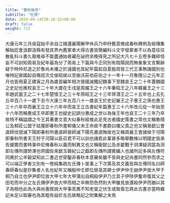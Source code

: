 ```yaml
---
title: "春秋後序"
subtitle: "杜預"
date: 2019-09-14T20:10:32+08:00
draft: false
weight: 713
---
```



大康元年三月吳寇始平余自江陵還襄陽解甲休兵乃申杼舊意脩成春秋釋例及經傳集解始訖會汲郡汲縣有發其界內舊冢者大得古書皆簡編科斗文字發冢者不以為意往往散亂科斗書久廢推尋不能盡通始者藏在祕府余晚得見之所記大凡七十五卷多雜碎怪妄不可訓知周易及紀年最為分了周易上下篇與今正同別有陰陽說而無彖象文言繫辭疑于時仲尼造之於魯尚未播之於遠國也其紀年篇起自夏殷周皆三代王事無諸國別也唯特記晉國起自殤叔次文侯昭侯以至曲沃莊伯莊伯之十一年十一月魯隱公之元年正月也皆用夏正建寅之月為歲首編年相次晉國滅獨記魏事下至魏哀王之二十年蓋魏國之史記也推校哀王二十年大歲在壬戌是周赧王之十六年秦昭王之八年韓襄王之十三年趙武靈王之二十七年楚懷王之三十年燕昭王之十三年齊湣王之二十五年也上去孔丘卒百八十一歲下去今大康三年五百八十一歲哀王於史記襄王之子惠王之孫也惠王三十六年卒而襄王立立十六年卒而哀王立古書紀年篇惠王三十六年改元從一年始至十六年而稱惠成王卒即惠王也疑史記誤分惠成之世以為後王年也哀王二十三年乃卒故特不稱謚謂之今王其著書文意大似春秋經推此足見古者國史策書之常也文稱魯隱公及邾莊公盟于姑蔑即春秋所書邾儀父未王命故不書爵曰儀父貴之也又稱晉獻公會虞師伐虢滅下陽即春秋所書虞師晉師滅下陽先書虞賄故也又稱周襄王會諸侯于河陽即春秋所書天王狩于河陽以臣召君不可以訓也諸若此輩甚多略舉數條以明國史皆承告據實而書時事仲尼脩春秋以義而制異文也又稱衞懿公及赤翟戰于洞澤疑洞當為泂即左傳所謂熒澤也齊國佐來獻玉磬紀公之甗即左傳所謂賓媚人也諸所記多與左傳符同異於公羊穀梁知此二書近世穿鑿非春秋本意審矣雖不皆與史記尚書同然參而求之可以端正學者又別有一卷純集疏左氏傳卜筮事上下次第及其文義皆與左傳同名曰師春師春似是抄集者人名也紀年又稱殷仲壬即位居亳其卿士伊尹仲壬崩伊尹放大甲于桐乃自立也伊尹即位放大甲七年大甲潛出自桐殺伊尹乃立其子伊陟伊奮命復其父之田宅而中分之左氏傳伊尹放大甲而相之卒無怨色然則大甲雖見放還殺伊尹而猶以其子為相也此為大與尚書敘說大甲事乖異不知老叟之伏生或致昏忘將此古書亦當時雜記未足以取審也為其粗有益於左氏故略記之附集解之末焉